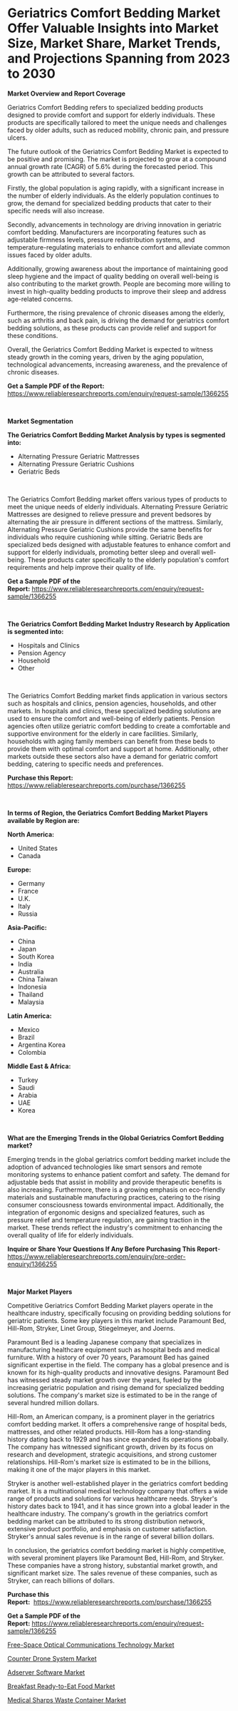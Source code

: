 <p><h1>Geriatrics Comfort Bedding Market Offer Valuable Insights into Market Size, Market Share, Market Trends, and Projections Spanning from 2023 to 2030</h1></p><p><strong>Market Overview and Report Coverage</strong></p>
<p><p>Geriatrics Comfort Bedding refers to specialized bedding products designed to provide comfort and support for elderly individuals. These products are specifically tailored to meet the unique needs and challenges faced by older adults, such as reduced mobility, chronic pain, and pressure ulcers.</p><p>The future outlook of the Geriatrics Comfort Bedding Market is expected to be positive and promising. The market is projected to grow at a compound annual growth rate (CAGR) of 5.6% during the forecasted period. This growth can be attributed to several factors.</p><p>Firstly, the global population is aging rapidly, with a significant increase in the number of elderly individuals. As the elderly population continues to grow, the demand for specialized bedding products that cater to their specific needs will also increase.</p><p>Secondly, advancements in technology are driving innovation in geriatric comfort bedding. Manufacturers are incorporating features such as adjustable firmness levels, pressure redistribution systems, and temperature-regulating materials to enhance comfort and alleviate common issues faced by older adults.</p><p>Additionally, growing awareness about the importance of maintaining good sleep hygiene and the impact of quality bedding on overall well-being is also contributing to the market growth. People are becoming more willing to invest in high-quality bedding products to improve their sleep and address age-related concerns.</p><p>Furthermore, the rising prevalence of chronic diseases among the elderly, such as arthritis and back pain, is driving the demand for geriatrics comfort bedding solutions, as these products can provide relief and support for these conditions.</p><p>Overall, the Geriatrics Comfort Bedding Market is expected to witness steady growth in the coming years, driven by the aging population, technological advancements, increasing awareness, and the prevalence of chronic diseases.</p></p>
<p><strong>Get a Sample PDF of the Report:</strong> <a href="https://www.reliableresearchreports.com/enquiry/request-sample/1366255">https://www.reliableresearchreports.com/enquiry/request-sample/1366255</a></p>
<p>&nbsp;</p>
<p><strong>Market Segmentation</strong></p>
<p><strong>The Geriatrics Comfort Bedding Market Analysis by types is segmented into:</strong></p>
<p><ul><li>Alternating Pressure Geriatric Mattresses</li><li>Alternating Pressure Geriatric Cushions</li><li>Geriatric Beds</li></ul></p>
<p>&nbsp;</p>
<p><p>The Geriatrics Comfort Bedding market offers various types of products to meet the unique needs of elderly individuals. Alternating Pressure Geriatric Mattresses are designed to relieve pressure and prevent bedsores by alternating the air pressure in different sections of the mattress. Similarly, Alternating Pressure Geriatric Cushions provide the same benefits for individuals who require cushioning while sitting. Geriatric Beds are specialized beds designed with adjustable features to enhance comfort and support for elderly individuals, promoting better sleep and overall well-being. These products cater specifically to the elderly population's comfort requirements and help improve their quality of life.</p></p>
<p><strong>Get a Sample PDF of the Report:</strong>&nbsp;<a href="https://www.reliableresearchreports.com/enquiry/request-sample/1366255">https://www.reliableresearchreports.com/enquiry/request-sample/1366255</a></p>
<p>&nbsp;</p>
<p><strong>The Geriatrics Comfort Bedding Market Industry Research by Application is segmented into:</strong></p>
<p><ul><li>Hospitals and Clinics</li><li>Pension Agency</li><li>Household</li><li>Other</li></ul></p>
<p>&nbsp;</p>
<p><p>The Geriatrics Comfort Bedding market finds application in various sectors such as hospitals and clinics, pension agencies, households, and other markets. In hospitals and clinics, these specialized bedding solutions are used to ensure the comfort and well-being of elderly patients. Pension agencies often utilize geriatric comfort bedding to create a comfortable and supportive environment for the elderly in care facilities. Similarly, households with aging family members can benefit from these beds to provide them with optimal comfort and support at home. Additionally, other markets outside these sectors also have a demand for geriatric comfort bedding, catering to specific needs and preferences.</p></p>
<p><strong>Purchase this Report:</strong>&nbsp; <a href="https://www.reliableresearchreports.com/purchase/1366255">https://www.reliableresearchreports.com/purchase/1366255</a></p>
<p>&nbsp;</p>
<p><strong>In terms of Region, the Geriatrics Comfort Bedding Market Players available by Region are:</strong></p>
<p>
    <p> <strong> North America: </strong>
        <ul>
            <li>United States</li>
            <li>Canada</li>
        </ul>
        </p> 
    <p> <strong> Europe: </strong>
        <ul>
            <li>Germany</li>
            <li>France</li>
            <li>U.K.</li>
            <li>Italy</li>
            <li>Russia</li>
        </ul>
        </p> 
    <p> <strong> Asia-Pacific: </strong>
        <ul>
            <li>China</li>
            <li>Japan</li>
            <li>South Korea</li>
            <li>India</li>
            <li>Australia</li>
            <li>China Taiwan</li>
            <li>Indonesia</li>
            <li>Thailand</li>
            <li>Malaysia</li>
        </ul>
        </p> 
    <p> <strong> Latin America: </strong>
        <ul>
            <li>Mexico</li>
            <li>Brazil</li>
            <li>Argentina Korea</li>
            <li>Colombia</li>
        </ul>
        </p> 
    <p> <strong> Middle East & Africa: </strong>
        <ul>
            <li>Turkey</li>
            <li>Saudi</li>
            <li>Arabia</li>
            <li>UAE</li>
            <li>Korea</li>
        </ul>
    </p>
    </p>
<p>&nbsp;</p>
<p><strong>What are the Emerging Trends in the Global Geriatrics Comfort Bedding market?</strong></p>
<p><p>Emerging trends in the global geriatrics comfort bedding market include the adoption of advanced technologies like smart sensors and remote monitoring systems to enhance patient comfort and safety. The demand for adjustable beds that assist in mobility and provide therapeutic benefits is also increasing. Furthermore, there is a growing emphasis on eco-friendly materials and sustainable manufacturing practices, catering to the rising consumer consciousness towards environmental impact. Additionally, the integration of ergonomic designs and specialized features, such as pressure relief and temperature regulation, are gaining traction in the market. These trends reflect the industry's commitment to enhancing the overall quality of life for elderly individuals.</p></p>
<p><strong>Inquire or Share Your Questions If Any Before Purchasing This Report</strong>- <a href="https://www.reliableresearchreports.com/enquiry/pre-order-enquiry/1366255">https://www.reliableresearchreports.com/enquiry/pre-order-enquiry/1366255</a></p>
<p>&nbsp;</p>
<p><strong>Major Market Players</strong></p>
<p><p>Competitive Geriatrics Comfort Bedding Market players operate in the healthcare industry, specifically focusing on providing bedding solutions for geriatric patients. Some key players in this market include Paramount Bed, Hill-Rom, Stryker, Linet Group, Stiegelmeyer, and Joerns.</p><p>Paramount Bed is a leading Japanese company that specializes in manufacturing healthcare equipment such as hospital beds and medical furniture. With a history of over 70 years, Paramount Bed has gained significant expertise in the field. The company has a global presence and is known for its high-quality products and innovative designs. Paramount Bed has witnessed steady market growth over the years, fueled by the increasing geriatric population and rising demand for specialized bedding solutions. The company's market size is estimated to be in the range of several hundred million dollars.</p><p>Hill-Rom, an American company, is a prominent player in the geriatrics comfort bedding market. It offers a comprehensive range of hospital beds, mattresses, and other related products. Hill-Rom has a long-standing history dating back to 1929 and has since expanded its operations globally. The company has witnessed significant growth, driven by its focus on research and development, strategic acquisitions, and strong customer relationships. Hill-Rom's market size is estimated to be in the billions, making it one of the major players in this market.</p><p>Stryker is another well-established player in the geriatrics comfort bedding market. It is a multinational medical technology company that offers a wide range of products and solutions for various healthcare needs. Stryker's history dates back to 1941, and it has since grown into a global leader in the healthcare industry. The company's growth in the geriatrics comfort bedding market can be attributed to its strong distribution network, extensive product portfolio, and emphasis on customer satisfaction. Stryker's annual sales revenue is in the range of several billion dollars.</p><p>In conclusion, the geriatrics comfort bedding market is highly competitive, with several prominent players like Paramount Bed, Hill-Rom, and Stryker. These companies have a strong history, substantial market growth, and significant market size. The sales revenue of these companies, such as Stryker, can reach billions of dollars.</p></p>
<p><strong>Purchase this Report:</strong>&nbsp;&nbsp;<a href="https://www.reliableresearchreports.com/purchase/1366255">https://www.reliableresearchreports.com/purchase/1366255</a></p>
<p></p>
<p><strong>Get a Sample PDF of the Report:</strong>&nbsp;<a href="https://www.reliableresearchreports.com/enquiry/request-sample/1366255">https://www.reliableresearchreports.com/enquiry/request-sample/1366255</a></p>
<p><p><a href="https://www.linkedin.com/pulse/free-space-optical-communications-technology-market-challenges-odegf/">Free-Space Optical Communications Technology Market</a></p><p><a href="https://medium.com/@leonorhaley2009/counter-drone-system-market-size-cagr-trends-2024-2030-3bad047edac5">Counter Drone System Market</a></p><p><a href="https://medium.com/@enostillman2023/adserver-software-market-size-cagr-trends-2024-2030-0810ba794727">Adserver Software Market</a></p><p><a href="https://www.linkedin.com/pulse/breakfast-ready-to-eat-food-market-challenges-opportunities-ogirc/">Breakfast Ready-to-Eat Food Market</a></p><p><a href="https://www.linkedin.com/pulse/medical-sharps-waste-container-market-size-2023-2030-global-rjvge/">Medical Sharps Waste Container Market</a></p></p>
